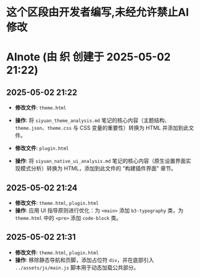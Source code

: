 # 这个区段由开发者编写,未经允许禁止AI修改

# AInote (由 织 创建于 2025-05-02 21:22)

## 2025-05-02 21:22

*   **修改文件**: `theme.html`
*   **操作**: 将 `siyuan_theme_analysis.md` 笔记的核心内容（主题结构、`theme.json`、`theme.css` 与 CSS 变量的重要性）转换为 HTML 并添加到此文件。

*   **修改文件**: `plugin.html`
*   **操作**: 将 `siyuan_native_ui_analysis.md` 笔记的核心内容（原生设置界面实现模式分析）转换为 HTML，添加到此文件的 "构建插件界面" 章节。

## 2025-05-02 21:24

*   **修改文件**: `theme.html`, `plugin.html`
*   **操作**: 应用 UI 指导原则进行优化：为 `<main>` 添加 `b3-typography` 类，为 `theme.html` 中的 `<pre>` 添加 `code-block` 类。

## 2025-05-02 21:31

*   **修改文件**: `theme.html`, `plugin.html`
*   **操作**: 移除静态导航和页脚，添加占位符 `div`，并在底部引入 `../assets/js/main.js` 脚本用于动态加载公共部分。 